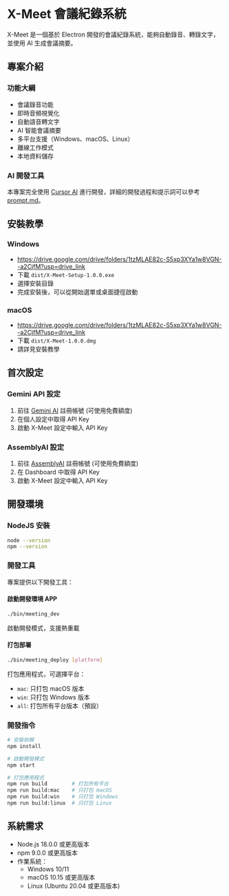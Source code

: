 # X-Meet 會議紀錄系統

X-Meet 是一個基於 Electron 開發的會議紀錄系統，能夠自動錄音、轉錄文字，並使用 AI 生成會議摘要。

## 專案介紹

### 功能大綱

- 會議錄音功能
- 即時音頻視覺化
- 自動語音轉文字
- AI 智能會議摘要
- 多平台支援（Windows、macOS、Linux）
- 離線工作模式
- 本地資料儲存

### AI 開發工具

本專案完全使用 [Cursor AI](https://cursor.sh) 進行開發，詳細的開發過程和提示詞可以參考 [prompt.md](prompt.md)。

## 安裝教學

### Windows

- https://drive.google.com/drive/folders/1tzMLAE82c-S5xp3XYa1w8VGN--a2CjfM?usp=drive_link 
- 下載 `dist/X-Meet-Setup-1.0.0.exe`
- 選擇安裝目錄
- 完成安裝後，可以從開始選單或桌面捷徑啟動

### macOS

- https://drive.google.com/drive/folders/1tzMLAE82c-S5xp3XYa1w8VGN--a2CjfM?usp=drive_link 
- 下載 `dist/X-Meet-1.0.0.dmg`
- 請詳見安裝教學

## 首次設定

### Gemini API 設定

1. 前往 [Gemini AI](https://ai.google.dev/) 註冊帳號 (可使用免費額度)
2. 在個人設定中取得 API Key
3. 啟動 X-Meet 設定中輸入 API Key

### AssemblyAI 設定

1. 前往 [AssemblyAI](https://www.assemblyai.com) 註冊帳號 (可使用免費額度)
2. 在 Dashboard 中取得 API Key
3. 啟動 X-Meet 設定中輸入 API Key

## 開發環境

### NodeJS 安裝

```bash
node --version
npm --version
```

### 開發工具
專案提供以下開發工具：

#### 啟動開發環境 APP

```bash
./bin/meeting_dev
```

啟動開發模式，支援熱重載

#### 打包部署
```bash
./bin/meeting_deploy [platform]
```
打包應用程式，可選擇平台：
- `mac`: 只打包 macOS 版本
- `win`: 只打包 Windows 版本
- `all`: 打包所有平台版本（預設）

### 開發指令
```bash
# 安裝依賴
npm install

# 啟動開發模式
npm start

# 打包應用程式
npm run build        # 打包所有平台
npm run build:mac    # 只打包 macOS
npm run build:win    # 只打包 Windows
npm run build:linux  # 只打包 Linux
```

## 系統需求
- Node.js 18.0.0 或更高版本
- npm 9.0.0 或更高版本
- 作業系統：
  - Windows 10/11
  - macOS 10.15 或更高版本
  - Linux (Ubuntu 20.04 或更高版本)
